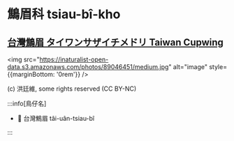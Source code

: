 # 鷦眉科 tsiau-bî-kho

## [台灣鷦眉 タイワンサザイチメドリ Taiwan Cupwing](https://ebird.org/species/taiwrb1)

<img src="https://inaturalist-open-data.s3.amazonaws.com/photos/89046451/medium.jpg" alt="image" style={{marginBottom: '0rem'}} />

<p className="image-caption">
(c) 洪廷維, some rights reserved (CC BY-NC)
</p>

:::info[鳥仔名]

- 🎯 台灣鷦眉 tâi-uân-tsiau-bî

:::
